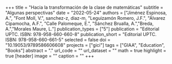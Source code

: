 +++
title = "Hacia la transformación de la clase de matemáticas"
subtitle = "Algunas perspectivas"
date = "2022-05-24"
authors = ["Jiménez Espinosa, A.", "Font Moll, V.", sanchez-z, diaz-m, "Leguizamón Romero, J.F.", "Álvarez Cipamocha, A.F.", "Calle Palomeque, E.", "Sánchez Brualla, A.","Breda, A.","Morales Maure, L."]
publication_types = ["5"]
publication = "Editorial UPTC. ISBN: 978-958-660-660-8"
publication_short = "Editorial UPTC. ISBN: 978-958-660-661-5"
selected = false
doi = "10.19053/9789586606608"
projects = ["gici"]
tags = ["GIAA", "Education", "Books"]
abstract = "."
url_code = ""
url_dataset = ""
math = true
highlight = true
[header]
image = ""
caption = ""
+++

<!--
<img src="https://simehbucket.s3.amazonaws.com/images/43150080ba262e4ec25b05d90e897853-medium.jpg" width= 200>

[Más información](https://editorial.uptc.edu.co/gpd-el-pensamiento-aleatorio-y-los-sistemas-de-datos-en-los-libros-de-texto-9789586605984-624f53341379a.html)
-->
